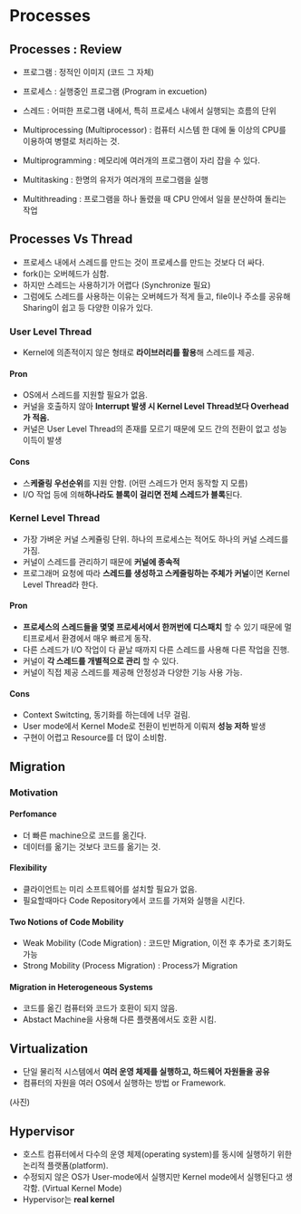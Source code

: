 # Processes

## Processes : Review  
- 프로그램 : 정적인 이미지 (코드 그 자체)  
- 프로세스 : 실행중인 프로그램 (Program in excuetion)  
- 스레드 : 어떠한 프로그램 내에서, 특히 프로세스 내에서 실행되는 흐름의 단위  

- Multiprocessing (Multiprocessor) : 컴퓨터 시스템 한 대에 둘 이상의 CPU를 이용하여 병렬로 처리하는 것. 
- Multiprogramming : 메모리에 여러개의 프로그램이 자리 잡을 수 있다.  
- Multitasking : 한명의 유저가 여러개의 프로그램을 실행  
- Multithreading : 프로그램을 하나 돌렸을 때 CPU 안에서 일을 분산하여 돌리는 작업  


## Processes Vs Thread  
- 프로세스 내에서 스레드를 만드는 것이 프로세스를 만드는 것보다 더 싸다.  
- fork()는 오버헤드가 심함.  
- 하지만 스레드는 사용하기가 어렵다 (Synchronize 필요)  
- 그럼에도 스레드를 사용하는 이유는 오버헤드가 적게 들고, file이나 주소를 공유해 Sharing이 쉽고 등 다양한 이유가 있다.  

### User Level Thread  
- Kernel에 의존적이지 않은 형태로 **라이브러리를 활용**해 스레드를 제공.  

#### Pron  
- OS에서 스레드를 지원할 필요가 없음.  
- 커널을 호출하지 않아 **Interrupt 발생 시 Kernel Level Thread보다 Overhead가 적음.**  
- 커널은 User Level Thread의 존재를 모르기 때문에 모드 간의 전환이 없고 성능 이득이 발생  

#### Cons  
- 스**케줄링 우선순위**를 지원 안함. (어떤 스레드가 먼저 동작할 지 모름)  
- I/O 작업 등에 의해**하나라도 블록이 걸리면 전체 스레드가 블록**된다.

### Kernel Level Thread  
- 가장 가벼운 커널 스케쥴링 단위. 하나의 프로세스는 적어도 하나의 커널 스레드를 가짐.    
- 커널이 스레드를 관리하기 때문에 **커널에 종속적**  
- 프로그래머 요청에 따라 **스레드를 생성하고 스케줄링하는 주체가 커널**이면 Kernel Level Thread라 한다.  

#### Pron  
- **프로세스의 스레드들을 몇몇 프로세서에서 한꺼번에 디스패치** 할 수 있기 때문에 멀티프로세서 환경에서 매우 빠르게 동작.  
- 다른 스레드가 I/O 작업이 다 끝날 때까지 다른 스레드를 사용해 다른 작업을 진행.  
- 커널이 **각 스레드를 개별적으로 관리** 할 수 있다.  
- 커널이 직접 제공 스레드를 제공해 안정성과 다양한 기능 사용 가능.  

#### Cons  
- Context Switcting, 동기화를 하는데에 너무 걸림.  
- User mode에서 Kernel Mode로 전환이 빈번하게 이뤄져 **성능 저하** 발생  
- 구현이 어렵고 Resource를 더 많이 소비함.  

## Migration  

### Motivation  

#### Perfomance  
- 더 빠른 machine으로 코드를 옮긴다.  
- 데이터를 옮기는 것보다 코드를 옮기는 것.  

#### Flexibility  
- 클라이언트는 미리 소프트웨어를 설치할 필요가 없음.  
- 필요할때마다 Code Repository에서 코드를 가져와 실행을 시킨다.  

#### Two Notions of Code Mobility  
- Weak Mobility (Code Migration) : 코드만 Migration, 이전 후 추가로 초기화도 가능  
- Strong Mobility (Process Migration) : Process가 Migration  

#### Migration in Heterogeneous Systems  
- 코드를 옮긴 컴퓨터와 코드가 호환이 되지 않음.  
- Abstact Machine을 사용해 다른 플랫폼에서도 호환 시킴.
  
## Virtualization  
- 단일 물리적 시스템에서 **여러 운영 체제를 실행하고, 하드웨어 자원들을 공유**  
- 컴퓨터의 자원을 여러 OS에서 실행하는 방법 or Framework.  

(사진)

## Hypervisor  
-  호스트 컴퓨터에서 다수의 운영 체제(operating system)를 동시에 실행하기 위한 논리적 플랫폼(platform).  
- 수정되지 않은 OS가 User-mode에서 실행지만 Kernel mode에서 실행된다고 생각함. (Virtual Kernel Mode)   
- Hypervisor는 **real kernel**  
